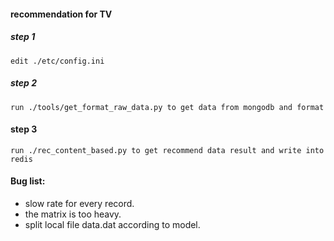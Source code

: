 #### recommendation for TV
##### step 1
    edit ./etc/config.ini
##### step 2
    run ./tools/get_format_raw_data.py to get data from mongodb and format
#### step 3
    run ./rec_content_based.py to get recommend data result and write into redis

#### Bug list:
- slow rate for every record.
- the matrix is too heavy.
- split local file data.dat according to model.
